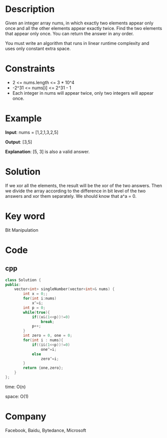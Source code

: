 # Description
Given an integer array nums, in which exactly two elements appear only once and all the other elements appear exactly twice. Find the two elements that appear only once. You can return the answer in any order.

You must write an algorithm that runs in linear runtime complexity and uses only constant extra space.

# Constraints
* 2 <= nums.length <= 3 * 10^4
* -2^31 <= nums[i] <= 2^31 - 1
* Each integer in nums will appear twice, only two integers will appear once.


# Example
**Input**: nums = [1,2,1,3,2,5]


**Output**: [3,5]

**Explanation**: [5, 3] is also a valid answer. 

# Solution
If we xor all the elements, the result will be the xor of the two answers. Then we divide the array according to the difference in bit level of the two answers and xor them separately. We should know that a^a = 0.

# Key word
Bit Manipulation

# Code

## cpp
```cpp
class Solution {
public:
    vector<int> singleNumber(vector<int>& nums) {
        int x = 0;;
        for(int i:nums)
            x^=i;
        int p = 0;
        while(true){
            if((x&(1<<p))!=0)
                break;
            p++;
        }
        int zero = 0, one = 0;
        for(int i : nums){
            if((i&(1<<p))!=0)
                one^=i;
            else
                zero^=i;
        }
        return {one,zero};
    }
};

```
time: O(n)


space: O(1)

# Company
Facebook, Baidu, Bytedance, Microsoft